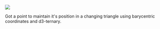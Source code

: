 ![](https://db-feed.s3.amazonaws.com/legacy/gif-2021-07-02_08-32-50-1625229270.gif)

Got a point to maintain it's position in a changing triangle using barycentric coordinates and d3-ternary. 
